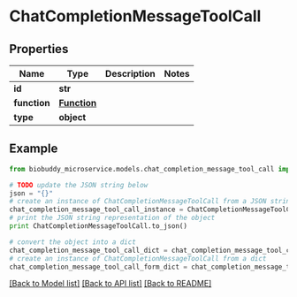 # ChatCompletionMessageToolCall


## Properties

Name | Type | Description | Notes
------------ | ------------- | ------------- | -------------
**id** | **str** |  | 
**function** | [**Function**](Function.md) |  | 
**type** | **object** |  | 

## Example

```python
from biobuddy_microservice.models.chat_completion_message_tool_call import ChatCompletionMessageToolCall

# TODO update the JSON string below
json = "{}"
# create an instance of ChatCompletionMessageToolCall from a JSON string
chat_completion_message_tool_call_instance = ChatCompletionMessageToolCall.from_json(json)
# print the JSON string representation of the object
print ChatCompletionMessageToolCall.to_json()

# convert the object into a dict
chat_completion_message_tool_call_dict = chat_completion_message_tool_call_instance.to_dict()
# create an instance of ChatCompletionMessageToolCall from a dict
chat_completion_message_tool_call_form_dict = chat_completion_message_tool_call.from_dict(chat_completion_message_tool_call_dict)
```
[[Back to Model list]](../README.md#documentation-for-models) [[Back to API list]](../README.md#documentation-for-api-endpoints) [[Back to README]](../README.md)


